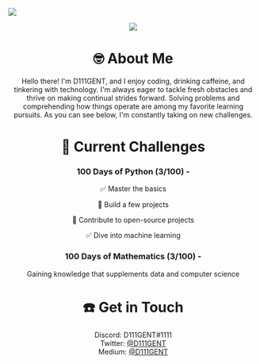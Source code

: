 ![](https://komarev.com/ghpvc/?username=D111GENT)

<div align="center"><img src="https://svgur.com/i/paR.svg"></div>

<h1 align="center">🤓 About Me</h1>
<div align="center">
<p text-align="center">
Hello there! I'm D111GENT, and I enjoy coding, drinking caffeine, and tinkering with technology. I'm always eager to tackle fresh obstacles and thrive on making continual strides forward. Solving problems and comprehending how things operate are among my favorite learning pursuits. As you can see below, I'm constantly taking on new challenges.

# 🎯 Current Challenges

### 100 Days of Python (3/100) -

  ✅️ Master the basics
  
  🔳 Build a few projects
  
  🔳 Contribute to open-source projects
  
  ✅️ Dive into machine learning
  
### 100 Days of Mathematics (3/100) -
  
  Gaining knowledge that supplements data and computer science

# ☎️ Get in Touch<br>
Discord: D111GENT#1111<br>
Twitter: [@D111GENT](https://twitter.com/d111gent)<br>
Medium: [@D111GENT](https://medium.com/@D111GENT)<br>
